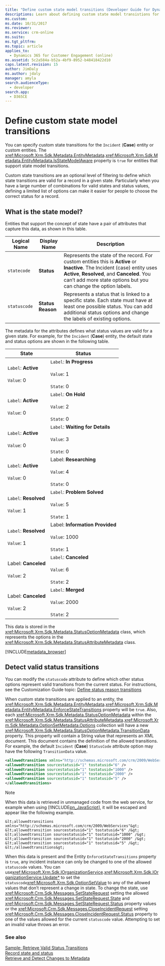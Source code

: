 ```yaml
---
title: "Define custom state model transitions (Developer Guide for Dynamics 365 for Customer Engagement) | MicrosoftDocs"
descriptions: Learn about defining custom state model transistions for the Incident (Case) entity or custom entities.
ms.custom: 
ms.date: 10/31/2017
ms.reviewer: 
ms.service: crm-online
ms.suite: 
ms.tgt_pltfrm: 
ms.topic: article
applies_to: 
  - Dynamics 365 for Customer Engagement (online)
ms.assetid: 5c2a584a-b52a-4bf9-8952-b48418422d10
caps.latest.revision: 15
author: JimDaly
ms.author: jdaly
manager: amyla
search.audienceType: 
  - developer
search.app: 
  - D365CE
---
```

# Define custom state model transitions

You can specify custom state transitions for the `Incident` (**Case**) entity or custom entities. The <xref:Microsoft.Xrm.Sdk.Metadata.EntityMetadata>.<xref:Microsoft.Xrm.Sdk.Metadata.EntityMetadata.IsStateModelAware> property is `true` for entities that support state model transitions.  
  
 Custom state transitions are an optional level of filtering to define which state transitions are valid for a record in a given state. Particularly when you have a large number of combinations for valid states and status values, defining a limited list of options can make it easier for people to choose the correct status for a record.  

<a name="BKMK_StateModel"></a>   
## What is the state model?  
 Entities that support the concept of state have a pair of attributes that capture this data, as shown in this table.  
  
|Logical Name|Display Name|Description|  
|------------------|------------------|-----------------|  
|`statecode`|**Status**|Represents the state of the record. For custom entities this is **Active** or **Inactive**. The Incident (case) entity uses **Active**, **Resolved**, and **Canceled**. You can’t add more state options but you can change the option labels.|  
|`statuscode`|**Status Reason**|Represents a status that is linked to a specific state. Each state must have at least one possible status. You can add additional status options and change the labels of existing options.|  
  
 The metadata for the attributes defines what status values are valid for a given state. For example, for the `Incident` (**Case**) entity, the default state and status options are shown in the following table.  
  
|State|Status|  
|-----------|------------|  
|`Label`: **Active**<br /><br /> `Value`: 0|`Label`: **In Progress**<br /><br /> `Value`: 1<br /><br /> `State`: 0|  
|`Label`: **Active**<br /><br /> `Value`: 0|`Label`: **On Hold**<br /><br /> `Value`: 2<br /><br /> `State`: 0|  
|`Label`: **Active**<br /><br /> `Value`: 0|`Label`: **Waiting for Details**<br /><br /> `Value`: 3<br /><br /> `State`: 0|  
|`Label`: **Active**<br /><br /> `Value`: 0|Label: **Researching**<br /><br /> `Value`: 4<br /><br /> `State`: 0|  
|`Label`: **Resolved**<br /><br /> `Value`: 1|`Label`: **Problem Solved**<br /><br /> `Value`: 5<br /><br /> `State`: 1|  
|`Label`: **Resolved**<br /><br /> `Value`: 1|Label: **Information Provided**<br /><br /> `Value`: 1000<br /><br /> `State`: 1|  
|Label: **Canceled**<br /><br /> `Value`: 2|`Label`: **Canceled**<br /><br /> `Value`: 6<br /><br /> `State`: 2|  
|Label: **Canceled**<br /><br /> `Value`: 2|`Label`: **Merged**<br /><br /> `Value`: 2000<br /><br /> `State`: 2|  
  
 This data is stored in the <xref:Microsoft.Xrm.Sdk.Metadata.StatusOptionMetadata> class, which represents the options in the <xref:Microsoft.Xrm.Sdk.Metadata.StatusAttributeMetadata> class.  
  
[!INCLUDE[metadata_browser](../includes/metadata-browser.md)]
  
<a name="BKMK_DetectValidStatusTransitions"></a>   
## Detect valid status transitions  
 You can modify the `statuscode` attribute to define which other status options represent valid transitions from the current status. For instructions, see the Customization Guide topic: [Define status reason transitions](http://go.microsoft.com/fwlink/p/?LinkId=393657)  
  
 When custom state transitions are applied to an entity, the <xref:Microsoft.Xrm.Sdk.Metadata.EntityMetadata>.<xref:Microsoft.Xrm.Sdk.Metadata.EntityMetadata.EnforceStateTransitions> property will be `true`. Also, each <xref:Microsoft.Xrm.Sdk.Metadata.StatusOptionMetadata> within the <xref:Microsoft.Xrm.Sdk.Metadata.StatusAttributeMetadata>.<xref:Microsoft.Xrm.Sdk.Metadata.OptionSetMetadata.Options> collection will have a new <xref:Microsoft.Xrm.Sdk.Metadata.StatusOptionMetadata.TransitionData> property. This property will contain a String value that represents an XML document. This document contains the definition of the allowed transitions. For example, the default `Incident` (**Case**) `StatusCode` attribute option may have the following `TransitionData` value.  
  
```xml  
<allowedtransitions xmlns="http://schemas.microsoft.com/crm/2009/WebServices">  
<allowedtransition sourcestatusid="1" tostatusid="6" />  
<allowedtransition sourcestatusid="1" tostatusid="1000" />   
<allowedtransition sourcestatusid="1" tostatusid="2000" />  
<allowedtransition sourcestatusid="1" tostatusid="5" />  
</allowedtransitions>  
```  
  
> [!NOTE]
>  When this data is retrieved in unmanaged code from the web service, for example when using [!INCLUDE[pn_JavaScript](../includes/pn-javascript.md)], it will be escaped and appear like the following example.  
  
```  
&lt;allowedtransitions xmlns="http://schemas.microsoft.com/crm/2009/WebServices"&gt;  
&lt;allowedtransition sourcestatusid="1" tostatusid="6" /&gt;  
&lt;allowedtransition sourcestatusid="1" tostatusid="1000" /&gt;  
&lt;allowedtransition sourcestatusid="1" tostatusid="2000" /&gt;  
&lt;allowedtransition sourcestatusid="1" tostatusid="5" /&gt;  
&lt;/allowedtransitions&gt;  
```  
  
 When this data is present and the Entity `EnforceStateTransitions` property is `true`, any incident instance can only be changed to one of the allowed `statuscode` values. You can use<xref:Microsoft.Xrm.Sdk.IOrganizationService>.<xref:Microsoft.Xrm.Sdk.IOrganizationService.Update*> to set the `statuscode`<xref:Microsoft.Xrm.Sdk.OptionSetValue> to any of the allowed values that don’t represent a change in state. To change the state, use <xref:Microsoft.Crm.Sdk.Messages.SetStateRequest> setting the allowed <xref:Microsoft.Crm.Sdk.Messages.SetStateRequest.State> and <xref:Microsoft.Crm.Sdk.Messages.SetStateRequest.Status> property values or the <xref:Microsoft.Crm.Sdk.Messages.CloseIncidentRequest> setting <xref:Microsoft.Crm.Sdk.Messages.CloseIncidentRequest.Status> property to one of the values allowed for the current `statuscode` value. Attempting to set an invalid value throws an error.  
  
### See also  
 [Sample: Retrieve Valid Status Transitions](https://github.com/microsoft/PowerApps-Samples/tree/master/cds/orgsvc/C%23/RetrieveValidTransitions)   
 [Record state and status](introduction-entities.md#bkmk_RecordStateandStatus)   
 [Retrieve and Detect Changes to Metadata](retrieve-detect-changes-metadata.md)   
 <!--[Define status reason transitions](http://go.microsoft.com/fwlink/p/?LinkId=393657)-->
